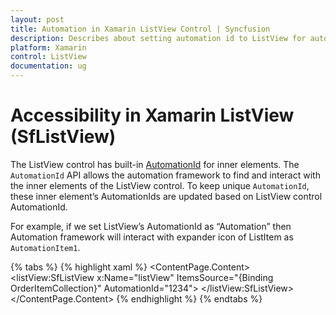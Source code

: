 ```yaml
---
layout: post 
title: Automation in Xamarin ListView Control | Syncfusion
description: Describes about setting automation id to ListView for automation framework to find and interact with control inner elements.
platform: Xamarin
control: ListView
documentation: ug
---
```

# Accessibility in Xamarin ListView (SfListView)

The ListView control has built-in [AutomationId](https://help.syncfusion.com/cr/cref_files/xamarin/Syncfusion.SfListView.XForms~Syncfusion.ListView.XForms.SfListView~AutomationId.html) for inner elements. The `AutomationId` API allows the automation framework to find and interact with the inner elements of the ListView control. To keep unique `AutomationId`, these inner element’s AutomationIds are updated based on ListView control AutomationId.

For example, if we set ListView’s AutomationId as “Automation” then Automation framework will interact with expander icon of ListItem as `AutomationItem1`.

{% tabs %}
{% highlight xaml %}
<ContentPage xmlns:syncfusion="clr-namespace:Syncfusion.ListView.XForms;assembly=Syncfusion.SfListView.XForms">
    <ContentPage.Content>
        <Grid>
            <listView:SfListView x:Name="listView" ItemsSource="{Binding OrderItemCollection}" AutomationId="1234">
			</listView:SfListView>
		</Grid>
	</ContentPage.Content>
</ContentPage>
{% endhighlight %}
{% endtabs %}